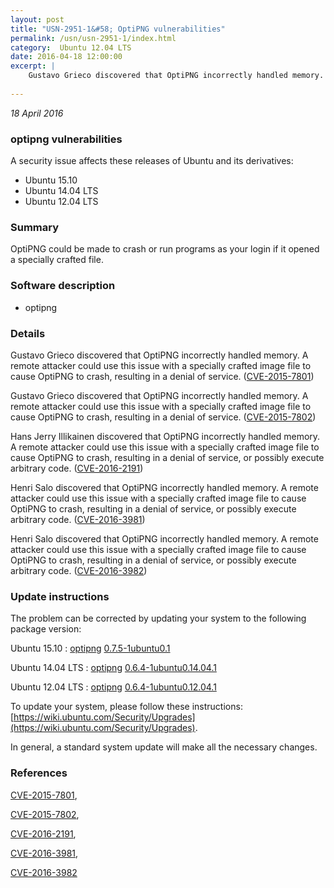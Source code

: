 ```yaml
---
layout: post
title: "USN-2951-1&#58; OptiPNG vulnerabilities"
permalink: /usn/usn-2951-1/index.html
category:  Ubuntu 12.04 LTS
date: 2016-04-18 12:00:00
excerpt: |
    Gustavo Grieco discovered that OptiPNG incorrectly handled memory. A remote attacker could use this issue with a specially crafted image file to cause OptiPNG to crash, resulting in a denial of service. ([CVE-2015-7801](http://people.ubuntu.com/~ubuntu-security/cve/CVE-2015-7801))
    
--- 
```

 
 

*18 April 2016*

### optipng vulnerabilities

A security issue affects these releases of Ubuntu and its derivatives:

* Ubuntu 15.10
* Ubuntu 14.04 LTS
* Ubuntu 12.04 LTS

### Summary

OptiPNG could be made to crash or run programs as your login if it opened a specially crafted file.

### Software description

* optipng 

### Details

Gustavo Grieco discovered that OptiPNG incorrectly handled memory. A remote attacker could use this issue with a specially crafted image file to cause OptiPNG to crash, resulting in a denial of service. ([CVE-2015-7801](http://people.ubuntu.com/~ubuntu-security/cve/CVE-2015-7801))

Gustavo Grieco discovered that OptiPNG incorrectly handled memory. A remote attacker could use this issue with a specially crafted image file to cause OptiPNG to crash, resulting in a denial of service. ([CVE-2015-7802](http://people.ubuntu.com/~ubuntu-security/cve/CVE-2015-7802))

Hans Jerry Illikainen discovered that OptiPNG incorrectly handled memory. A remote attacker could use this issue with a specially crafted image file to cause OptiPNG to crash, resulting in a denial of service, or possibly execute arbitrary code. ([CVE-2016-2191](http://people.ubuntu.com/~ubuntu-security/cve/CVE-2016-2191))

Henri Salo discovered that OptiPNG incorrectly handled memory. A remote attacker could use this issue with a specially crafted image file to cause OptiPNG to crash, resulting in a denial of service, or possibly execute arbitrary code. ([CVE-2016-3981](http://people.ubuntu.com/~ubuntu-security/cve/CVE-2016-3981))

Henri Salo discovered that OptiPNG incorrectly handled memory. A remote attacker could use this issue with a specially crafted image file to cause OptiPNG to crash, resulting in a denial of service, or possibly execute arbitrary code. ([CVE-2016-3982](http://people.ubuntu.com/~ubuntu-security/cve/CVE-2016-3982)) 

### Update instructions

The problem can be corrected by updating your system to the following package version:

Ubuntu 15.10
 : [optipng](https://launchpad.net/ubuntu/+source/optipng) <span> [0.7.5-1ubuntu0.1](https://launchpad.net/ubuntu/+source/optipng/0.7.5-1ubuntu0.1) </span> 

Ubuntu 14.04 LTS
 : [optipng](https://launchpad.net/ubuntu/+source/optipng) <span> [0.6.4-1ubuntu0.14.04.1](https://launchpad.net/ubuntu/+source/optipng/0.6.4-1ubuntu0.14.04.1) </span> 

Ubuntu 12.04 LTS
 : [optipng](https://launchpad.net/ubuntu/+source/optipng) <span> [0.6.4-1ubuntu0.12.04.1](https://launchpad.net/ubuntu/+source/optipng/0.6.4-1ubuntu0.12.04.1) </span> 

To update your system, please follow these instructions: [https://wiki.ubuntu.com/Security/Upgrades](https://wiki.ubuntu.com/Security/Upgrades).

In general, a standard system update will make all the necessary changes. 

### References

 
 [CVE-2015-7801](http://people.ubuntu.com/~ubuntu-security/cve/CVE-2015-7801), 

 [CVE-2015-7802](http://people.ubuntu.com/~ubuntu-security/cve/CVE-2015-7802), 

 [CVE-2016-2191](http://people.ubuntu.com/~ubuntu-security/cve/CVE-2016-2191), 

 [CVE-2016-3981](http://people.ubuntu.com/~ubuntu-security/cve/CVE-2016-3981), 

 [CVE-2016-3982](http://people.ubuntu.com/~ubuntu-security/cve/CVE-2016-3982)
 

